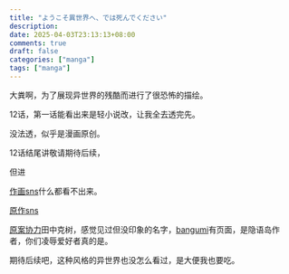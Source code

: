 ```yaml
---
title: "ようこそ異世界へ、では死んでください"
description: 
date: 2025-04-03T23:13:13+08:00
comments: true
draft: false
categories: ["manga"]
tags: ["manga"]
---
```

大粪啊，为了展现异世界的残酷而进行了很恐怖的描绘。

12话，第一话能看出来是轻小说改，让我全去透完先。

没法透，似乎是漫画原创。

12话结尾讲敬请期待后续，

但进

[作画sns](https://x.com/Oo_Umigarasu)什么都看不出来。

[原作sns](https://x.com/mizushirock)

[原案协力]()田中克树，感觉见过但没印象的名字，[bangumi](https://bangumi.tv/person/25668)有页面，是隐语岛作者，你们凌辱爱好者真的是。

期待后续吧，这种风格的异世界也没怎么看过，是大便我也要吃。